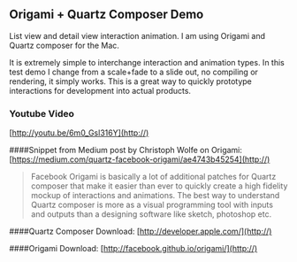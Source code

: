 ## Origami + Quartz Composer Demo

List view and detail view interaction animation. I am using Origami and Quartz composer for the Mac. 

It is extremely simple to interchange interaction and animation types. In this test demo I change from a scale+fade to a slide out, no compiling or rendering, it simply works. This is a great way to quickly prototype interactions for development into actual products.

### Youtube Video
[http://youtu.be/6m0_Gsl316Y](http://)

####Snippet from Medium post by Christoph Wolfe on Origami:
[https://medium.com/quartz-facebook-origami/ae4743b45254](http://)

> Facebook Origami is basically a lot of additional patches for Quartz composer that make it easier than ever to quickly create a high fidelity mockup of interactions and animations. The best way to understand Quartz composer is more as a visual programming tool with inputs and outputs than a designing software like sketch, photoshop etc.


####Quartz Composer Download:
[http://developer.apple.com/](http://)

####Origami Download:
[http://facebook.github.io/origami/](http://)


